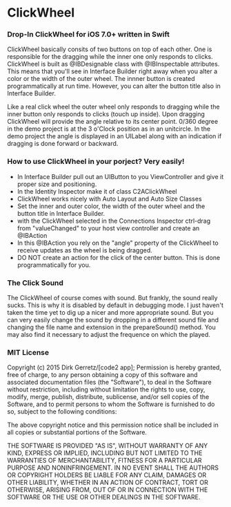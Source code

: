 # ClickWheel
### Drop-In ClickWheel for iOS 7.0+ written in Swift

ClickWheel basically consits of two buttons on top of each other. One is responsible for the dragging while the inner one only responds to clicks. ClickWheel is built as @IBDesignable class with @IBInspectable attributes. This means that you'll see in Interface Builder right away when you alter a color or the width of the outer wheel. The innner button is created programmatically at run time. However, you can alter the button title also in Interface Builder.

Like a real click wheel the outer wheel only responds to dragging while the inner button only responds to clicks (touch up inside). Upon dragging ClickWheel will provide the angle relative to its center point. 0/360 degree in the demo project is at the 3 o'Clock position as in an unitcircle. In the demo project the angle is displayed in an UILabel along with an indication if dragging is done forward or backward.

### How to use ClickWheel in your porject? Very easily!

- In Interface Builder pull out an UIButton to you ViewController and give it proper size and positioning. 
- In the Identity Inspector make it of class C2AClickWheel
- ClickWheel works nicely with Auto Layout and Auto Size Classes
- Set the inner and outer color, the width of the outer wheel and the button title in Interface Builder.
- with the ClickWheel selected in the Connections Inspector ctrl-drag from "valueChanged" to your host view controller and create an @IBAction
- In this @IBAction you rely on the "angle" property of the ClickWheel to receive updates as the wheel is being dragged.
- DO NOT create an action for the click of the center button. This is done programmatically for you.

### The Click Sound
The ClickWheel of course comes with sound. But frankly, the sound really sucks. This is why it is disabled by default in debugging mode. I just haven't taken the time yet to dig up a nicer and more appropriate sound. But you can very easily change the sound by dropping in a different sound file and changing the file name and extension in the prepareSound() method. You may also find it necessary to adjust the frequence on which the played.

### MIT License
Copyright (c) 2015 Dirk Gerretz/[code2 app];
Permission is hereby granted, free of charge, to any person obtaining a copy of this software and associated documentation files (the "Software"), to deal in the Software without restriction, including without limitation the rights to use, copy, modify, merge, publish, distribute, sublicense, and/or sell copies of the Software, and to permit persons to whom the Software is furnished to do so, subject to the following conditions:

The above copyright notice and this permission notice shall be included in all copies or substantial portions of the Software.

THE SOFTWARE IS PROVIDED "AS IS", WITHOUT WARRANTY OF ANY KIND, EXPRESS OR IMPLIED, INCLUDING BUT NOT LIMITED TO THE WARRANTIES OF MERCHANTABILITY, FITNESS FOR A PARTICULAR PURPOSE AND NONINFRINGEMENT. IN NO EVENT SHALL THE AUTHORS OR COPYRIGHT HOLDERS BE LIABLE FOR ANY CLAIM, DAMAGES OR OTHER LIABILITY, WHETHER IN AN ACTION OF CONTRACT, TORT OR OTHERWISE, ARISING FROM, OUT OF OR IN CONNECTION WITH THE SOFTWARE OR THE USE OR OTHER DEALINGS IN THE SOFTWARE.
